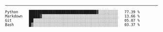 ---

<!--START_SECTION:waka-->
```text
Python     ███████████████████████████████▓░░░░░░░░░   77.39 % 
Markdown   █████▓░░░░░░░░░░░░░░░░░░░░░░░░░░░░░░░░░░░   13.66 % 
Git        ██░░░░░░░░░░░░░░░░░░░░░░░░░░░░░░░░░░░░░░░   05.07 % 
Bash       █▒░░░░░░░░░░░░░░░░░░░░░░░░░░░░░░░░░░░░░░░   03.37 % 
```
<!--END_SECTION:waka-->


[linkedin]: https://www.linkedin.com/in/mohamed-elh/

